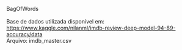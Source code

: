 BagOfWords<br>
<br>
Base de dados utilizada disponível em:<br>
https://www.kaggle.com/nilanml/imdb-review-deep-model-94-89-accuracy/data<br>
Arquivo: imdb_master.csv
